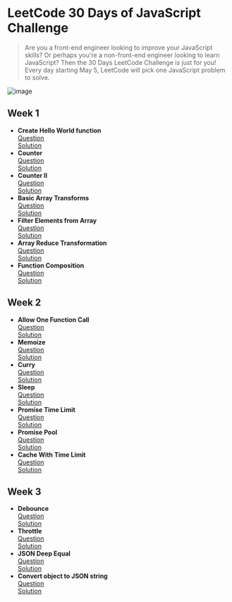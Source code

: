 # LeetCode 30 Days of JavaScript Challenge

> Are you a front-end engineer looking to improve your JavaScript skills? Or perhaps you're a non-front-end engineer looking to learn JavaScript? Then the 30 Days LeetCode Challenge is just for you!
> Every day starting May 5, LeetCode will pick one JavaScript problem to solve.

![image](https://assets.leetcode.com/users/images/9c322edc-23ee-4209-9ea2-9ddb8cdae37e_1682547654.0184836.png)

## Week 1

- **Create Hello World function**  
  [Question](https://datayi.cn/w/QPDw0kJR)  
  [Solution](https://github.com/weixinnnn/leetcode-js-30-days-challenge/blob/main/week1/d1_create-hello-world-function.ts)
- **Counter**  
  [Question](https://datayi.cn/w/xogkVqBo)  
  [Solution](https://github.com/weixinnnn/leetcode-js-30-days-challenge/blob/main/week1/d2_counter.ts)
- **Counter II**  
  [Question](https://datayi.cn/w/xRxVYOXo)  
  [Solution](https://github.com/weixinnnn/leetcode-js-30-days-challenge/blob/main/week1/d3_counter-ii.ts)
- **Basic Array Transforms**  
  [Question](https://datayi.cn/w/noqbNOv9)  
  [Solution](https://github.com/weixinnnn/leetcode-js-30-days-challenge/blob/main/week1/d4_basic-array-transform.ts)
- **Filter Elements from Array**  
  [Question](https://datayi.cn/w/a9a5VZr9)  
  [Solution](https://github.com/weixinnnn/leetcode-js-30-days-challenge/blob/main/week1/d5_filter-elements-from-array.ts)
- **Array Reduce Transformation**  
  [Question](https://datayi.cn/w/nPN45jD9)  
  [Solution](https://github.com/weixinnnn/leetcode-js-30-days-challenge/blob/main/week1/d6_array-reduce-transformation.ts)
- **Function Composition**  
  [Question](https://datayi.cn/w/4PY7wZM9)  
  [Solution](https://github.com/weixinnnn/leetcode-js-30-days-challenge/blob/main/week1/d7_function-composition.ts)

## Week 2

- **Allow One Function Call**  
  [Question](https://datayi.cn/w/a9By01Oo)  
  [Solution](https://github.com/weixinnnn/leetcode-js-30-days-challenge/blob/main/week2/d8_allow-one-function-call.ts)
- **Memoize**  
  [Question](https://datayi.cn/w/nRbADVd9)  
  [Solution](https://github.com/weixinnnn/leetcode-js-30-days-challenge/blob/main/week2/d9_memoize.ts)
- **Curry**  
  [Question](https://datayi.cn/w/QRekxgjo)  
  [Solution](https://github.com/weixinnnn/leetcode-js-30-days-challenge/blob/main/week2/d10_curry.ts)
- **Sleep**  
  [Question](https://datayi.cn/w/5Rp2Wmzo)  
  [Solution](https://github.com/weixinnnn/leetcode-js-30-days-challenge/blob/main/week2/d11_sleep.ts)
- **Promise Time Limit**  
  [Question](https://datayi.cn/w/nombN5Z9)  
  [Solution](https://github.com/weixinnnn/leetcode-js-30-days-challenge/blob/main/week2/d12_promise-time-limit.ts)
- **Promise Pool**  
  [Question](https://datayi.cn/w/3oLQwOg9)  
  [Solution](https://github.com/weixinnnn/leetcode-js-30-days-challenge/blob/main/week2/d13_promise-pool.ts)
- **Cache With Time Limit**  
  [Question](https://datayi.cn/w/1P64Enz9)  
  [Solution](https://github.com/weixinnnn/leetcode-js-30-days-challenge/blob/main/week2/d14_cache-with-time-limit.ts)

## Week 3

- **Debounce**  
  [Question](https://datayi.cn/w/AovN2Ojo)  
  [Solution](https://github.com/weixinnnn/leetcode-js-30-days-challenge/blob/main/week3/d15_debounce.ts)
- **Throttle**  
  [Question](https://datayi.cn/w/bR7jOnr9)  
  [Solution](https://github.com/weixinnnn/leetcode-js-30-days-challenge/blob/main/week3/d16_throttle.ts)
- **JSON Deep Equal**  
  [Question](https://datayi.cn/w/4PKqJ0z9)  
  [Solution](https://github.com/weixinnnn/leetcode-js-30-days-challenge/blob/main/week3/d17_json-deep-equal.ts)
- **Convert object to JSON string**  
  [Question](https://datayi.cn/w/GPnkNmWo)  
  [Solution](https://github.com/weixinnnn/leetcode-js-30-days-challenge/blob/main/week3/d18_object_to_json_string.ts)
